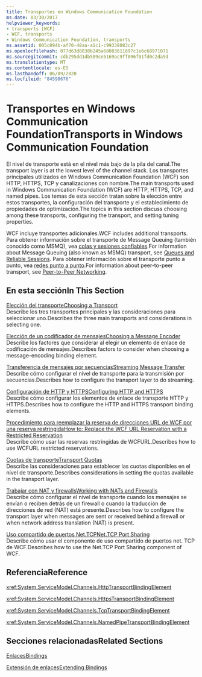 ```yaml
---
title: Transportes en Windows Communication Foundation
ms.date: 03/30/2017
helpviewer_keywords:
- transports [WCF]
- WCF, transports
- Windows Communication Foundation, transports
ms.assetid: 005c894b-af70-48aa-a1c1-c99338083c27
ms.openlocfilehash: 077d63d8038b245a68083611897c1e6c68971071
ms.sourcegitcommit: cdb295dd1db589ce5169ac9ff096f01fd0c2da9d
ms.translationtype: MT
ms.contentlocale: es-ES
ms.lasthandoff: 06/09/2020
ms.locfileid: "84598676"
---
```

# <a name="transports-in-windows-communication-foundation"></a><span data-ttu-id="12c10-102">Transportes en Windows Communication Foundation</span><span class="sxs-lookup"><span data-stu-id="12c10-102">Transports in Windows Communication Foundation</span></span>
<span data-ttu-id="12c10-103">El nivel de transporte está en el nivel más bajo de la pila del canal.</span><span class="sxs-lookup"><span data-stu-id="12c10-103">The transport layer is at the lowest level of the channel stack.</span></span> <span data-ttu-id="12c10-104">Los transportes principales utilizados en Windows Communication Foundation (WCF) son HTTP, HTTPS, TCP y canalizaciones con nombre.</span><span class="sxs-lookup"><span data-stu-id="12c10-104">The main transports used in Windows Communication Foundation (WCF) are HTTP, HTTPS, TCP, and named pipes.</span></span> <span data-ttu-id="12c10-105">Los temas de esta sección tratan sobre la elección entre estos transportes, la configuración del transporte y el establecimiento de propiedades de optimización.</span><span class="sxs-lookup"><span data-stu-id="12c10-105">The topics in this section discuss choosing among these transports, configuring the transport, and setting tuning properties.</span></span>  
  
 <span data-ttu-id="12c10-106">WCF incluye transportes adicionales.</span><span class="sxs-lookup"><span data-stu-id="12c10-106">WCF includes additional transports.</span></span> <span data-ttu-id="12c10-107">Para obtener información sobre el transporte de Message Queuing (también conocido como MSMQ), vea [colas y sesiones confiables](queues-and-reliable-sessions.md).</span><span class="sxs-lookup"><span data-stu-id="12c10-107">For information about Message Queuing (also known as MSMQ) transport, see [Queues and Reliable Sessions](queues-and-reliable-sessions.md).</span></span> <span data-ttu-id="12c10-108">Para obtener información sobre el transporte punto a punto, vea [redes punto a punto](peer-to-peer-networking.md).</span><span class="sxs-lookup"><span data-stu-id="12c10-108">For information about peer-to-peer transport, see [Peer-to-Peer Networking](peer-to-peer-networking.md).</span></span>  
  
## <a name="in-this-section"></a><span data-ttu-id="12c10-109">En esta sección</span><span class="sxs-lookup"><span data-stu-id="12c10-109">In This Section</span></span>  
 [<span data-ttu-id="12c10-110">Elección del transporte</span><span class="sxs-lookup"><span data-stu-id="12c10-110">Choosing a Transport</span></span>](choosing-a-transport.md)  
 <span data-ttu-id="12c10-111">Describe los tres transportes principales y las consideraciones para seleccionar uno.</span><span class="sxs-lookup"><span data-stu-id="12c10-111">Describes the three main transports and considerations in selecting one.</span></span>  
  
 [<span data-ttu-id="12c10-112">Elección de un codificador de mensajes</span><span class="sxs-lookup"><span data-stu-id="12c10-112">Choosing a Message Encoder</span></span>](choosing-a-message-encoder.md)  
 <span data-ttu-id="12c10-113">Describe los factores que considerar al elegir un elemento de enlace de codificación de mensajes.</span><span class="sxs-lookup"><span data-stu-id="12c10-113">Describes factors to consider when choosing a message-encoding binding element.</span></span>  
  
 [<span data-ttu-id="12c10-114">Transferencia de mensajes por secuencias</span><span class="sxs-lookup"><span data-stu-id="12c10-114">Streaming Message Transfer</span></span>](streaming-message-transfer.md)  
 <span data-ttu-id="12c10-115">Describe cómo configurar el nivel de transporte para la transmisión por secuencias.</span><span class="sxs-lookup"><span data-stu-id="12c10-115">Describes how to configure the transport layer to do streaming.</span></span>  
  
 [<span data-ttu-id="12c10-116">Configuración de HTTP y HTTPS</span><span class="sxs-lookup"><span data-stu-id="12c10-116">Configuring HTTP and HTTPS</span></span>](configuring-http-and-https.md)  
 <span data-ttu-id="12c10-117">Describe cómo configurar los elementos de enlace de transporte HTTP y HTTPS.</span><span class="sxs-lookup"><span data-stu-id="12c10-117">Describes how to configure the HTTP and HTTPS transport binding elements.</span></span>  
  
 [<span data-ttu-id="12c10-118">Procedimiento para reemplazar la reserva de direcciones URL de WCF por una reserva restringida</span><span class="sxs-lookup"><span data-stu-id="12c10-118">How to: Replace the WCF URL Reservation with a Restricted Reservation</span></span>](how-to-replace-the-wcf-url-reservation-with-a-restricted-reservation.md)  
 <span data-ttu-id="12c10-119">Describe cómo usar las reservas restringidas de WCFURL.</span><span class="sxs-lookup"><span data-stu-id="12c10-119">Describes how to use WCFURL restricted reservations.</span></span>  
  
 [<span data-ttu-id="12c10-120">Cuotas de transporte</span><span class="sxs-lookup"><span data-stu-id="12c10-120">Transport Quotas</span></span>](transport-quotas.md)  
 <span data-ttu-id="12c10-121">Describe las consideraciones para establecer las cuotas disponibles en el nivel de transporte.</span><span class="sxs-lookup"><span data-stu-id="12c10-121">Describes considerations in setting the quotas available in the transport layer.</span></span>  
  
 [<span data-ttu-id="12c10-122">Trabajar con NAT y firewalls</span><span class="sxs-lookup"><span data-stu-id="12c10-122">Working with NATs and Firewalls</span></span>](working-with-nats-and-firewalls.md)  
 <span data-ttu-id="12c10-123">Describe cómo configurar el nivel de transporte cuando los mensajes se envían o reciben detrás de un firewall o cuando la traducción de direcciones de red (NAT) está presente.</span><span class="sxs-lookup"><span data-stu-id="12c10-123">Describes how to configure the transport layer when messages are sent or received behind a firewall or when network address translation (NAT) is present.</span></span>  
  
 [<span data-ttu-id="12c10-124">Uso compartido de puertos Net.TCP</span><span class="sxs-lookup"><span data-stu-id="12c10-124">Net.TCP Port Sharing</span></span>](net-tcp-port-sharing.md)  
 <span data-ttu-id="12c10-125">Describe cómo usar el componente de uso compartido de puertos net. TCP de WCF.</span><span class="sxs-lookup"><span data-stu-id="12c10-125">Describes how to use the Net.TCP Port Sharing component of WCF.</span></span>  
  
## <a name="reference"></a><span data-ttu-id="12c10-126">Referencia</span><span class="sxs-lookup"><span data-stu-id="12c10-126">Reference</span></span>  
 <xref:System.ServiceModel.Channels.HttpTransportBindingElement>  
  
 <xref:System.ServiceModel.Channels.HttpsTransportBindingElement>  
  
 <xref:System.ServiceModel.Channels.TcpTransportBindingElement>  
  
 <xref:System.ServiceModel.Channels.NamedPipeTransportBindingElement>  
  
## <a name="related-sections"></a><span data-ttu-id="12c10-127">Secciones relacionadas</span><span class="sxs-lookup"><span data-stu-id="12c10-127">Related Sections</span></span>  
 [<span data-ttu-id="12c10-128">Enlaces</span><span class="sxs-lookup"><span data-stu-id="12c10-128">Bindings</span></span>](bindings.md)  
  
 [<span data-ttu-id="12c10-129">Extensión de enlaces</span><span class="sxs-lookup"><span data-stu-id="12c10-129">Extending Bindings</span></span>](../extending/extending-bindings.md)
